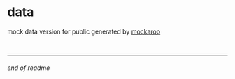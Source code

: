 # data

mock data version for public generated by [mockaroo](https://www.mockaroo.com/)

<br>

___

###### end of readme